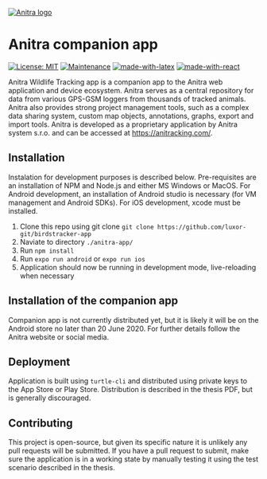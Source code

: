 

<a href="https://anitracking.com"><img src="https://anitracking.com/wp-content/uploads/2018/05/Anitrabiglogo-8-323x180.png" title="Anitra logo" alt="Anitra logo"></a>
# Anitra companion app

 [![License: MIT](https://img.shields.io/badge/License-MIT-yellow.svg)](https://opensource.org/licenses/MIT) [![Maintenance](https://img.shields.io/badge/Maintained%3F-yes-green.svg)](https://GitHub.com/Naereen/StrapDown.js/graphs/commit-activity)  [![made-with-latex](https://img.shields.io/badge/Made%20with-LaTeX-1f425f.svg)](https://www.latex-project.org/) [![made-with-react](https://img.shields.io/badge/Made%20with-React-blue)](https://www.latex-project.org/)



Anitra Wildlife Tracking app is a companion app to the Anitra web application and device ecosystem. Anitra serves as a central repository for data from various GPS-GSM loggers from thousands of tracked animals. Anitra also provides strong project management tools, such as a complex data sharing system, custom map objects, annotations, graphs, export and import tools. Anitra is developed as a proprietary application by Anitra system s.r.o. and can be accessed at https://anitracking.com/.

## Installation

Instalation for development purposes is described below. Pre-requisites are an installation of NPM and Node.js and either MS Windows or MacOS. For Android development, an installation of Android studio is necessary (for VM management and Android SDKs). For iOS development, xcode must be installed.

1. Clone this repo using git clone `git clone https://github.com/luxor-git/birdstracker-app`
2. Naviate to directory `./anitra-app/`
3. Run `npm install`
4. Run `expo run android` or `expo run ios`
5. Application should now be running in development mode, live-reloading when necessary

## Installation of the companion app

Companion app is not currently distributed yet, but it is likely it will be on the Android store no later than 20 June 2020. For further details follow the Anitra website or social media.

## Deployment

Application is built using `turtle-cli` and distributed using private keys to the App Store or Play Store. Distribution is described in the thesis PDF, but is generally discouraged.

## Contributing

This project is open-source, but given its specific nature it is unlikely any pull requests will be submitted. If you have a pull request to submit, make sure the application is in a working state by manually testing it using the test scenario described in the thesis. 

